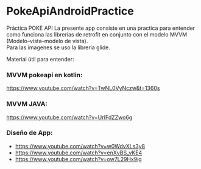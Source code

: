 # PokeApiAndroidPractice
Práctica POKE API
La presente app consiste en una practica para entender como funciona las librerias de retrofit en conjunto con el modelo MVVM (Modelo–vista–modelo de vista).<br>
Para las imagenes se uso la libreria glide.

Material útil para entender:

### MVVM pokeapi en kotlin:
https://www.youtube.com/watch?v=TwNL0VyNczw&t=1360s

### MVVM JAVA:
https://www.youtube.com/watch?v=UrIFdZZwo6g

### Diseño de App:
*  https://www.youtube.com/watch?v=w0WdvXLs3y8
*  https://www.youtube.com/watch?v=enXvBS_vKE4
*  https://www.youtube.com/watch?v=ow7L29Hx9ig
